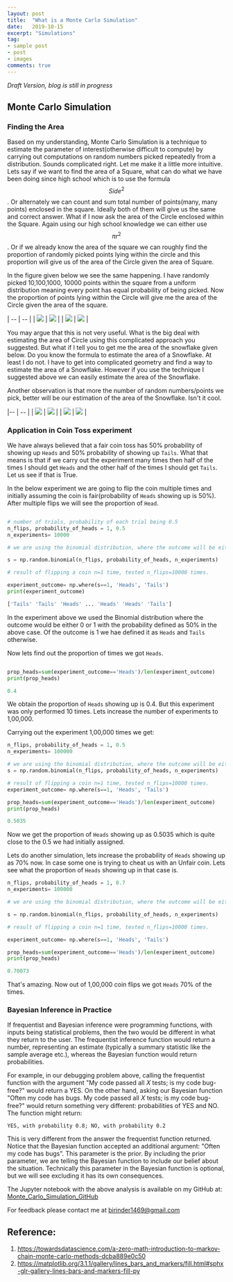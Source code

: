 ```yaml
---
layout: post
title:  "What is a Monte Carlo Simulation"
date:   2019-10-15
excerpt: "Simulations"
tag:
- sample post
- post
- images
comments: true
---
```



*Draft Version, blog is still in progress*

## Monte Carlo Simulation

### Finding the Area
Based on my understanding, Monte Carlo Simulation is a technique to estimate the parameter of interest(otherwise difficult to compute) by carrying out computations on random numbers picked repeatedly from a distribution. Sounds complicated right. Let me make it a little more intuitive. Lets say if we want to find the area of a Square, what can do what we have been doing since high school which is to use the formula $$Side^2$$. Or alternately we can count and sum total number of points(many, many points) enclosed in the square. Ideally both of them will give us the same and correct answer. What if I now ask the area of the Circle enclosed within the Square. Again using our high school knowledge we can either use $$\pi r^2$$. Or if we already know the area of the square we can roughly find the proportion of randomly picked points lying within the circle and this proportion will give us of the area of the Circle given the area of Square.


In the figure given below we see the same happening. I have randomly picked 10,100,1000, 10000 points within the square from a uniform distribution meaning every point has equal probability of being picked. Now the proportion of points lying within the Circle will give me the area of the Circle given the area of the square.





| --  | --  |
| ![](../imgs/Circle_10.png)  | ![](../imgs/Circle_100.png)  |
| ![](../imgs/Circle_1000.png)  | ![](../imgs/Circle_10000.png) |

You may argue that this is not very useful. What is the big deal with estimating the area of Circle using this complicated approach you suggested. But what if I tell you to get me the area of the snowflake given below. Do you know the formula to estimate the area of a Snowflake. At least I do not. I have to get into complicated geometry and find a way to estimate the area of a Snowflake. However if you use the technique I suggested above we can easily estimate the area of the Snowflake.  

Another observation is that more the number of random numbers/points we pick, better will be our estimation of the area of the Snowflake. Isn't it cool.

|-- | -- |
| ![](../imgs/Snowflake_10.png)  | ![](../imgs/Snowflake_100.png) |
| ![](../imgs/Snowflake_1000.png)  | ![](../imgs/Snowflake_10000.png)  |


### Application in Coin Toss experiment
We have always believed that a fair coin toss has 50% probability of showing up `Heads` and 50% probability of showing up `Tails`. What that means is that if we carry out the experiment many times then half of the times I should get `Heads` and the other half of the times I should get `Tails`. Let us see if that is True.

In the below experiment we are going to flip the coin multiple times and initially assuming the coin is fair(probability of `Heads` showing up is 50%). After multiple flips we will see the proportion of `Head`.

```python

# number of trials, probability of each trial being 0.5
n_flips, probability_of_heads = 1, 0.5  
n_experiments= 10000

# we are using the binomial distribution, where the outcome will be either 0 or 1 with the probability of 50%.

s = np.random.binomial(n_flips, probability_of_heads, n_experiments)

# result of flipping a coin n=1 time, tested n_flips=10000 times.

experiment_outcome= np.where(s==1, 'Heads', 'Tails')
print(experiment_outcome)
```

```python
['Tails' 'Tails' 'Heads' ... 'Heads' 'Heads' 'Tails']
```

In the experiment above we used the Binomial distribution where the outcome would be either 0 or 1 with the probability defined as 50% in the above case. Of the outcome is 1 we hae defined it as `Heads` and `Tails` otherwise.

Now lets find out the proportion of times we got `Heads`.

```python

prop_heads=sum(experiment_outcome=='Heads')/len(experiment_outcome)
print(prop_heads)
```


```python
0.4
```

We obtain the proportion of `Heads` showing up is 0.4. But this experiment was only performed 10 times. Lets increase the number of experiments to 1,00,000.

Carrying out the experiment 1,00,000 times we get:


```python
n_flips, probability_of_heads = 1, 0.5  
n_experiments= 100000

# we are using the binomial distribution, where the outcome will be either 0 or 1 with the probability of 50%.
s = np.random.binomial(n_flips, probability_of_heads, n_experiments)

# result of flipping a coin n=1 time, tested n_flips=10000 times.
experiment_outcome= np.where(s==1, 'Heads', 'Tails')

prop_heads=sum(experiment_outcome=='Heads')/len(experiment_outcome)
print(prop_heads)
```


```python
0.5035
```


Now we get the proportion of `Heads` showing up as 0.5035 which is quite close to the 0.5 we had initially assigned.

Lets do another simulation, lets increase the probability of `Heads` showing up as 70% now. In case some one is trying to cheat us with an Unfair coin. Lets see what the proportion of `Heads` showing up in that case is.

```python
n_flips, probability_of_heads = 1, 0.7  
n_experiments= 100000

# we are using the binomial distribution, where the outcome will be either 0 or 1 with the probability of 50%.

s = np.random.binomial(n_flips, probability_of_heads, n_experiments)

# result of flipping a coin n=1 time, tested n_flips=10000 times.

experiment_outcome= np.where(s==1, 'Heads', 'Tails')

prop_heads=sum(experiment_outcome=='Heads')/len(experiment_outcome)
print(prop_heads)
```

```python
0.70073
```


That's amazing. Now out of 1,00,000 coin flips we got `Heads` 70% of the times.



### Bayesian Inference in Practice
If frequentist and Bayesian inference were programming functions, with inputs being statistical problems, then the two would be different in what they return to the user. The frequentist inference function would return a number, representing an estimate (typically a summary statistic like the sample average etc.), whereas the Bayesian function would return probabilities.

For example, in our debugging problem above, calling the frequentist function with the argument "My code passed all 𝑋 tests; is my code bug-free?" would return a YES. On the other hand, asking our Bayesian function "Often my code has bugs. My code passed all 𝑋 tests; is my code bug-free?" would return something very different: probabilities of YES and NO. The function might return:

```
YES, with probability 0.8; NO, with probability 0.2

```

This is very different from the answer the frequentist function returned. Notice that the Bayesian function accepted an additional argument: "Often my code has bugs". This parameter is the prior. By including the prior parameter, we are telling the Bayesian function to include our belief about the situation. Technically this parameter in the Bayesian function is optional, but we will see excluding it has its own consequences.




The Jupyter notebook with the above analysis is available on my GitHub at: [Monte_Carlo_Simulation_GitHub](https://github.com/Birinder1469/MonteCarlo_Simulation)

For feedback please contact me at birinder1469@gmail.com


## Reference:
1. https://towardsdatascience.com/a-zero-math-introduction-to-markov-chain-monte-carlo-methods-dcba889e0c50
2. https://matplotlib.org/3.1.1/gallery/lines_bars_and_markers/fill.html#sphx-glr-gallery-lines-bars-and-markers-fill-py
